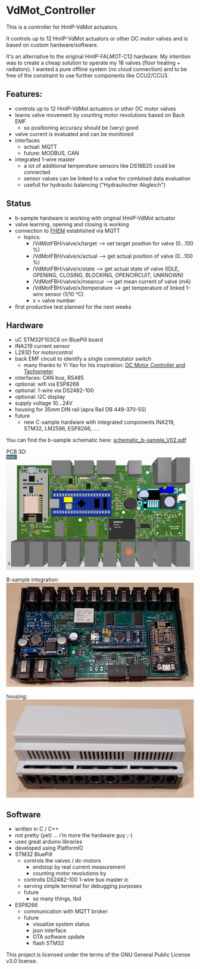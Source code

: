 # VdMot_Controller
This is a controller for HmIP-VdMot actuators.

It controls up to 12 HmIP-VdMot actuators or other DC motor valves and is based on custom hardware/software.

It's an alternative to the original HmIP-FALMOT-C12 hardware.
My intention was to create a cheap solution to operate my 18 valves (floor heating + radiators).
I wanted a pure offline system (no cloud connection) and to be free of the constraint to use further components like CCU2/CCU3.

## Features:
- controls up to 12 HmIP-VdMot actuators or other DC motor valves
- learns valve movement by counting motor revolutions based on Back EMF
  - so positioning accuracy should be (very) good
- valve current is evaluated and can be monitored
- interfaces
  - actual: MQTT
  - future: MODBUS, CAN
- integrated 1-wire master
  - a lot of additional temperature sensors like DS18B20 could be connected
  - sensor values can be linked to a valve for combined data evaluation
  - usefull for hydraulic balancing ("Hydraulischer Abgleich")
  
## Status
- b-sample hardware is working with original HmIP-VdMot actuator
- valve learning, opening and closing is working
- connection to [FHEM](https://fhem.de/) established via MQTT
  - topics:
    - /VdMotFBH/valve/x/target      --> set target position for valve (0...100 %)
    - /VdMotFBH/valve/x/actual      --> get actual position of valve (0...100 %) 
    - /VdMotFBH/valve/x/state       --> get actual state of valve (IDLE, OPENING, CLOSING, BLOCKING, OPENCIRCUIT, UNKNOWN)
    - /VdMotFBH/valve/x/meancur     --> get mean current of valve (mA)
    - /VdMotFBH/valve/x/temperature --> get temperature of linked 1-wire sensor (1/10 °C)
    - x = valve number
- first productive test planned for the next weeks

## Hardware
- uC STM32F103C8 on BluePill board
- INA219 current sensor
- L293D for motorcontrol
- back EMF circuit to identify a single commutator switch
  - many thanks to Yi Yao for his inspiration: [DC Motor Controller and Tachometer](http://yyao.ca/projects/motor_controller_tachometer/)
- interfaces: CAN bus, RS485
- optional: wifi via ESP8266
- optional: 1-wire via DS2482-100
- optional: I2C display
- supply voltage 10...24V
- housing for 35mm DIN rail (apra Rail DB 449-370-55)
- future
  - new C-sample hardware with integrated components INA219, STM32, LM2596, ESP8266, ....

You can find the b-sample schematic here: [schematic_b-sample_V02.pdf](./hardware/schematic_b-sample_V02.pdf)

PCB 3D: ![-](./hardware/b-sample_pcb_3D.PNG "b-sample pcb 3D")

B-sample integration: ![-](./hardware/b-sample_1.png "b-sample integration")

housing: ![-](./hardware/housing.png "housing")

## Software
- written in C / C++
- not pretty (yet) ... i'm more the hardware guy ;-)
- uses great arduino libraries
- developed using PlatformIO
- STM32 BluePill
  - controls the valves / dc-motors
    - endstop by real current measurement
    - counting motor revolutions by 
  - controlls DS2482-100 1-wire bus master ic
  - serving simple terminal for debugging purposes
  - future
    - so many things, tbd
- ESP8266
  - communication with MQTT broker
  - future
    - visualize system status
    - json interface
    - OTA software update
    - flash STM32



This project is licensed under the terms of the GNU General Public License v3.0 license.
